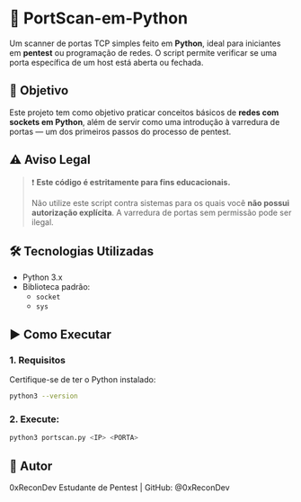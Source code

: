 # 🐍 PortScan-em-Python

Um scanner de portas TCP simples feito em **Python**, ideal para iniciantes em **pentest** ou programação de redes. O script permite verificar se uma porta específica de um host está aberta ou fechada.

## 📌 Objetivo

Este projeto tem como objetivo praticar conceitos básicos de **redes com sockets em Python**, além de servir como uma introdução à varredura de portas — um dos primeiros passos do processo de pentest.

## ⚠️ Aviso Legal

> ❗ **Este código é estritamente para fins educacionais.**
>
> Não utilize este script contra sistemas para os quais você **não possui autorização explícita**. A varredura de portas sem permissão pode ser ilegal.

## 🛠️ Tecnologias Utilizadas

- Python 3.x
- Biblioteca padrão:
  - `socket`
  - `sys`

## ▶️ Como Executar

### 1. Requisitos

Certifique-se de ter o Python instalado:

```bash
python3 --version
```
### 2. Execute:
```bash
python3 portscan.py <IP> <PORTA>
```

## 🙋 Autor
0xReconDev
Estudante de Pentest | GitHub: @0xReconDev
